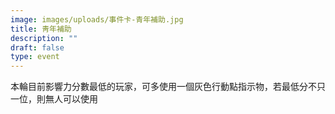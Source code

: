```yaml
---
image: images/uploads/事件卡-青年補助.jpg
title: 靑年補助
description: ""
draft: false
type: event
---
```

本輪目前影響力分數最低的玩家，可多使用一個灰色行動點指示物，若最低分不只一位，則無人可以使用
